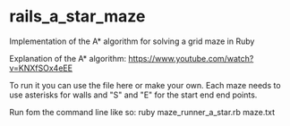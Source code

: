 # rails_a_star_maze
Implementation of the A* algorithm for solving a grid maze in Ruby

Explanation of the A* algorithm: https://www.youtube.com/watch?v=KNXfSOx4eEE

To run it you can use the file here or make your own. Each maze needs to use asterisks for walls and "S" and "E" for the start end end points.

Run fom the command line like so:
ruby maze_runner_a_star.rb maze.txt
